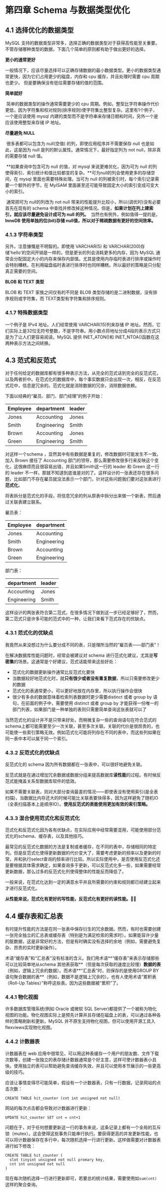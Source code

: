 # 第四章 Schema 与数据类型优化

## 4.1 选择优化的数据类型

MySQL 支持的数据类型非常多，选择正确的数据类型对于获得高性能至关重要。不管存储哪种类型的数据，下面几个简单的原则都有助于做出更好的选择。

**更小的通常更好**

​		一般情况下，应该尽量选择可以正确存储数据的最小数据类型。更小的数据类型通常更快，因为它们占用更少的磁盘，内存和 cpu 缓存，并且处理时需要 cpu 周期也更少。
​		但是要确保没有低估需要存储的值的范围。

**简单就好**

​		简单的数据类型的操作通常需要更少的 cpu 周期。例如，整型比字符串操作代价更低，因为字符集和校对规则(排序规则)使字符集比整型复杂。这里有1个例子，一个是应该使用 mysql 内建的类型而不是字符串来存储日期和时间，另外一个是应该使用整型来存储 IP 地址。

**尽量避免 NULL**

​		很多表都可以包含为 null(空值) 的列，即使应用程序并不需要保存 null 也是如此，这是因为 null 是列的默认属性。通常情况下，最好指定列为 not null，除非真的需要存储 null 值。

​		**如果查询中包含可为 null 的值，对 mysql 来说更难优化，因为可为 null 的列使得索引、索引统计和值比较都变的复杂。**可为null的列会使用更多的存储空间，在 mysql 里面也需要特殊处理。当可为 null 的列被索引时，每个索引记录需要一个额外的字节，在 MyISAM 里面甚至还可能导致固定大小的索引变成可变大小的索引。

​		通常把可为 null的列改为 not null 带来的性能提升比较小，所以(调优时)没有必要首先在现有的 schema 中查找并修改掉这种情况。但是，**如果计划在列上建索引，就应该尽量避免设计成可为 null 的列。**
​		当然也有例外，例如值得一提的是，**InnoDB 使用单独的位(bit)存储 null值，所以对于稀疏数据有更好的空间效率。**

### 4.1.3 字符串类型

另外，注意慷慨是不明智的。即使用 VARCHAR(5) 和 VARCHAR(200)存储'hello'的空间开销是一样的，但是更长的列会消耗更多的内存，因为 MySQL 通常会分配固定大小的内存来保存内部值。尤其是使用内存临时表进行排序或操作时会特别糟糕。在利用磁盘临时表进行排序时也同样糟糕。所以最好的策略是只分配真正需要的空间。



**BLOB 和 TEXT 类型**

BLOB 和 TEXT 家族之间仅有的不同是 BLOB 类型存储的是二进制数据，没有排序规则或字符集，而 TEXT类型有字符集和排序规则。

### 4.1.7 特殊数据类型

一个例子是 IPv4 地址。人们经常使用 VARCHAR(15)列来存储 IP 地址。然而，它们实际上是32位无符号整数，不是字符串。用小数点将地址分成4段的表示方式只是为了让人们更容易阅读。MySQL 提供 INET_ATON()和 INET_NTOA()函数在这两种表示方法之间转换。

## 4.3 范式和反范式

对于任何给定的数据库都有很多种表示方法，从完全的范式话到完全的反范式花，以及两者折中。在范式化的数据库中，每个事实数据只会出现一次，相反，在反范式花中，信息是冗余的。范式化就是消除数据的冗余，消除数据依赖。

下面以经典的“雇员、部门、部门经理”的例子开始：

| Employee | department  | leader |
| :------- | :---------- | :----- |
| Jones    | Accounting  | Jones  |
| Smith    | Engineering | Smith  |
| Brown    | Accounting  | Jones  |
| Green    | Engineering | Smith  |

对这样一个schema ，显然其中有些数据是重复的，修改数据时可能发生不一致。加入 Brown 接任了 Accounting 部门的领导，那么需要修改很多行来反映这个变化，这很麻烦而且很容易出错，并且如果Smith这一行的 leader 和 Green 这一行的 leader 不一样，那就不知道到底谁是对的了。这样设计的一张表还存在很多问题，比如部门不存在雇员就没法表示一个部门，针对这些问题我们要对这张表进行**范式化**。

将表拆分是范式化的手段，将信息冗余的列从原表中拆分出来做一个新表，然后通过关联表建立联系。

雇员表：

| Employee | department  |
| :------- | :---------- |
| Jones    | Accounting  |
| Smith    | Engineering |
| Brown    | Accounting  |
| Green    | Engineering |

部门表：

| department  | leader |
| :---------- | :----- |
| Accounting  | Jones  |
| Engineering | Smith  |

这样设计的两张表符合第二范式，在很多情况下做到这一步已经足够好了，然而，第二范式只是许多可能的范式中的一种，让我们来看下范式存在的优缺点。

### 4.3.1 范式化的优缺点

我竟然从来没想过为什么要分成不同的表，只是理所当然的“雇员表——部门表”！

在解决数据库性能问题时，经常会被建议对 schema 进行范式化建议，尤其是**写密集**的场景。这通常是个好建议，范式话能带来这些好处：

- 范式化的数据更新操作通常比反范式化要快
- 当数据较好地范式化时，就**只有很少或者没有重复数据**，所以只需要修改更少的数据
- 范式化的表通常更小，可以更好地放在内存里，所以执行操作会很快
- 很少有多余的数据意味着检索列表数据时更少需要distinct 或者 group by 语句，在前面的例子中，需要使用 distinct 或者 group by 才能获得一份唯一的部门列表，如果部门是一种单独的表则只需要简单查询这张表就可以了

当然范式化的设计并不是只带来好处，而稍微复杂一些的查询语句在符合范式的schema上都可能需要至少一次关联，甚至多次关联。关联的代价是很昂贵的，也可能使一些索引策略无效。例如范式化可能将列存在不同的表中，而这些列如果在同一表中本可以属于同一个索引。



### 4.3.2 反范式化的优缺点

反范式化的 schema 因为所有数据都在一张表中，可以很好地避免关联。

反范式就是在通过增加冗余数据或数据分组来提高数据库**读性能**的过程。有时候反范式能掩盖关系型数据库软件的低效。

如果不需要关联表，则对大部分查询最差的情况——即使表没有使用索引(是全表扫描)，当数据比内存还大的时候可能比关联表要快得多，因为这样避免了随机IO（全表扫描基本上是顺序IO）。**使用反范式的表能使用更加有效的索引策略。**



### 4.3.3 混合使用范式化和反范式化

范式化和反范式化因为各有优缺点，在实际应用中经常需要混用，可能使用部分范式化的schema、缓存表，以及其他技巧。

最常见的反范式化数据的方法是复制或者缓存，在不同的表中，存储相同的特定列。但是反范式化使得更新数据的代价变大了，需要考虑更新的频率以及更新的时常，并和执行select查询的频率进行比较。所以实际使用中，是否使用反范式化还是要根据具体需求确定，如果查询多于更新，可以反范式化多一些，如果需要经常更新数据，那么过多的反范式化列使得整体的性能反而降低了。

一般来说，在范式化达到一定的满意水平并且所需要的约束和规则都已经建立起来才进行反范式化。

**从性能来说，范式化有更好的写性能，反范式化有更好的读性能。👍🏿**



## 4.4 缓存表和汇总表

有时提升性能的方法是在同一张表中保存衍生的冗余数据。然而，有时也需要创建一张完全独立的汇总表或缓存表（特别是为满足检索的需求时）。如果能容许少量的脏数据，这是非常好的方法，但是有时确实没有选择的余地（例如，需要避免复杂、昂贵的实时更新操作）。

术语“缓存表”和“汇总表”没有标准的含义。我们用术语**“缓存表”来表示存储那些可以比较简单地从schema 其他表获取**（但是每次获取的速度比较慢）**数据的表**（例如，逻辑上冗余的数据）。而术语**“汇总表”时，则保存的是使用GROUP BY语句聚合数据的表**（例如，数据不是逻辑上冗余的）。也有人使用术语“累积表（Roll-Up Tables）”称呼这些表。因为这些数据被“累积”了。

### 4.4.1 物化视图

许多数据库管理系统(例如 Oracle 或微软 SQL Server)都提供了一个被称为物化视图的功能。物化视图实际上是预先计算并且存储在磁盘上的表，可以通过各种各样的策略刷新和更新。MySQL 并不原生支持物化视图，但可以使用开源工具入 flexviews实现物化视图。

### 4.4.2 计数器表

计数器表在 web 应用中很常见，可以用这种表缓存一个用户的朋友数、文件下载次数等，创建一张独立的表存储计数器通常是个好主意，这样可使计数器表小且快。使用独立的表可以帮助避免查询缓存失效，并且可以使用本节展示的一些更高级的技巧。

应该让事情变得尽可能简单，假设有一个计数器表，只有一行数据，记录网站的点击次数：

`CREATE TABLE hit_counter (cnt int unsigned not null)`

网站的每次点击都会导致对计数器进行更新：

`UPDATE hit_counter SET cnt = cnt+1`

问题在于，对于任何想要更新这一行的事务来说，这条记录上都有一个全局的互斥锁（mutex）。这会使得这些事务只能串行执行。要获得更高的并发更新性能，也可以将计数器保存在多行中，每次随机选择一行进行更新。这样做需要对计数器表进行如下修改：

```mysql
CREATE TABLE hit_counter (
  slot tinyint unsigned not null promary key,
  cnt int unsigned not null
)
```

现在每次随机选择一行进行更新即可，若要总的统计结果，需要使用如`sum(cnt)` 这样的聚合查询。

